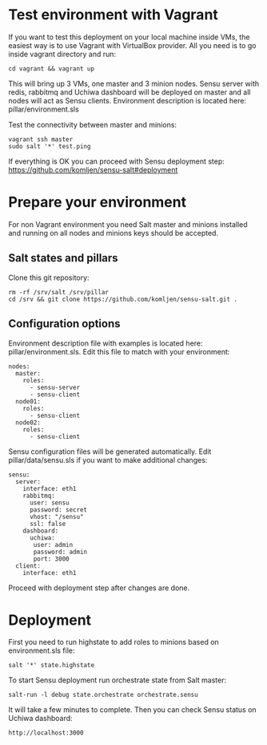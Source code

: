 
Test environment with Vagrant
==============

If you want to test this deployment on your local machine inside VMs, the easiest way is to use Vagrant with VirtualBox provider. All you need is to go inside vagrant directory and run:

    cd vagrant && vagrant up

This will bring up 3 VMs, one master and 3 minion nodes. Sensu server with redis, rabbitmq and Uchiwa dashboard will be deployed on master and all nodes will act as Sensu clients. Environment description is located here: pillar/environment.sls

Test the connectivity between master and minions:

    vagrant ssh master
    sudo salt '*' test.ping
    
If everything is OK you can proceed with Sensu deployment step: https://github.com/komljen/sensu-salt#deployment

Prepare your environment
==============

For non Vagrant environment you need Salt master and minions installed and running on all nodes and minions keys should be accepted.

Salt states and pillars
--------------

Clone this git repository:

    rm -rf /srv/salt /srv/pillar
    cd /srv && git clone https://github.com/komljen/sensu-salt.git .

Configuration options
--------------

Environment description file with examples is located here: pillar/environment.sls. Edit this file to match with your environment:

    nodes:
      master:
        roles:
          - sensu-server
          - sensu-client
      node01:
        roles:
          - sensu-client
      node02:
        roles:
          - sensu-client

Sensu configuration files will be generated automatically. Edit pillar/data/sensu.sls if you want to make additional changes:

    sensu:
      server:
        interface: eth1
        rabbitmq:
          user: sensu
          password: secret
          vhost: "/sensu"
          ssl: false
        dashboard:
          uchiwa:
           user: admin
           password: admin
           port: 3000
      client:
        interface: eth1

Proceed with deployment step after changes are done.

Deployment
==============

First you need to run highstate to add roles to minions based on environment.sls file:

    salt '*' state.highstate

To start Sensu deployment run orchestrate state from Salt master:

    salt-run -l debug state.orchestrate orchestrate.sensu
    
It will take a few minutes to complete. Then you can check Sensu status on Uchiwa dashboard:

    http://localhost:3000

